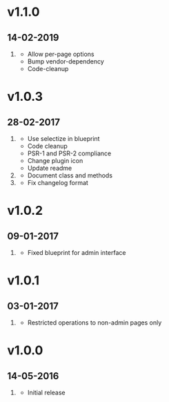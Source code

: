 # v1.1.0

## 14-02-2019

1. [](#improved)
   - Allow per-page options
   - Bump vendor-dependency
   - Code-cleanup

# v1.0.3

## 28-02-2017

1. [](#improved)
   - Use selectize in blueprint
   - Code cleanup
   - PSR-1 and PSR-2 compliance
   - Change plugin icon
   - Update readme
2. [](#new)
   - Document class and methods
3. [](#bugfix)
   - Fix changelog format

# v1.0.2

## 09-01-2017

1. [](#bugfix)
   - Fixed blueprint for admin interface

# v1.0.1

## 03-01-2017

1. [](#bugfix)
   - Restricted operations to non-admin pages only

# v1.0.0

## 14-05-2016

1. [](#new)
   - Initial release
